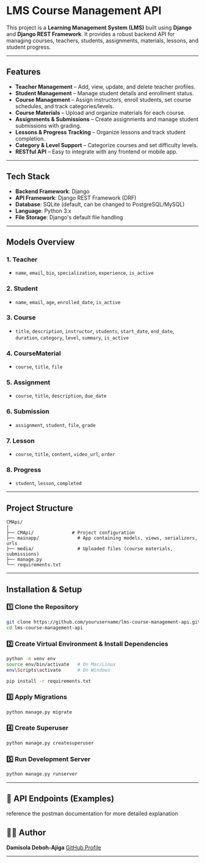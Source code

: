 # LMS Course Management API

This project is a **Learning Management System (LMS)** built using **Django** and **Django REST Framework**.
It provides a robust backend API for managing courses, teachers, students, assignments, materials, lessons, and student progress.

---

## Features

* **Teacher Management** – Add, view, update, and delete teacher profiles.
* **Student Management** – Manage student details and enrollment status.
* **Course Management** – Assign instructors, enroll students, set course schedules, and track categories/levels.
* **Course Materials** – Upload and organize materials for each course.
* **Assignments & Submissions** – Create assignments and manage student submissions with grading.
* **Lessons & Progress Tracking** – Organize lessons and track student completion.
* **Category & Level Support** – Categorize courses and set difficulty levels.
* **RESTful API** – Easy to integrate with any frontend or mobile app.

---

##  Tech Stack

* **Backend Framework**: Django
* **API Framework**: Django REST Framework (DRF)
* **Database**: SQLite (default, can be changed to PostgreSQL/MySQL)
* **Language**: Python 3.x
* **File Storage**: Django's default file handling 

---

##  Models Overview

### 1. **Teacher**

* `name`, `email`, `bio`, `specialization`, `experience`, `is_active`

### 2. **Student**

* `name`, `email`, `age`, `enrolled_date`, `is_active`

### 3. **Course**

* `title`, `description`, `instructor`, `students`, `start_date`, `end_date`, `duration`, `category`, `level`, `summary`, `is_active`

### 4. **CourseMaterial**

* `course`, `title`, `file`

### 5. **Assignment**

* `course`, `title`, `description`, `due_date`

### 6. **Submission**

* `assignment`, `student`, `file`, `grade`

### 7. **Lesson**

* `course`, `title`, `content`, `video_url`, `order`

### 8. **Progress**

* `student`, `lesson`, `completed`

---

##  Project Structure

```
CMApi/
│
├── CMApi/              # Project configuration
├── mainapp/              # App containing models, views, serializers, urls
├── media/                # Uploaded files (course materials, submissions)
├── manage.py
└── requirements.txt
```

---

## Installation & Setup

### 1️⃣ Clone the Repository

```bash
git clone https://github.com/yourusername/lms-course-management-api.git
cd lms-course-management-api
```

### 2️⃣ Create Virtual Environment & Install Dependencies

```bash
python -m venv env
source env/bin/activate   # On Mac/Linux
env\Scripts\activate      # On Windows

pip install -r requirements.txt
```

### 3️⃣ Apply Migrations

```bash
python manage.py migrate
```

### 4️⃣ Create Superuser

```bash
python manage.py createsuperuser
```

### 5️⃣ Run Development Server

```bash
python manage.py runserver
```

---

## 📡 API Endpoints (Examples)
reference the postman documentation for more detailed explanation 

## 🧑‍💻 Author

**Damisola Deboh-Ajiga**
[GitHub Profile](https://github.com/yourusername)

---


